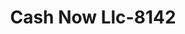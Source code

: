 ---
f_zip-code: 48038
f_state-code: MI
title: Cash Now Llc-8142
f_phone: 586-226-9907
f_city-only: Clinton Township
f_address: 41602 Clinton Pines Dr Clinton Township
f_location-unique-id: '8142'
slug: cash-now-llc-8142
updated-on: '2024-05-30T13:46:58.046Z'
created-on: '2024-05-30T13:36:59.803Z'
published-on: '2024-05-30T13:54:32.469Z'
f_city-state: cms/city/clinton-township-mi.md
f_company: cms/company/cash-now-llc.md
f_state: cms/state/michigan.md
layout: '[payday-loan].html'
tags: payday-loan
---